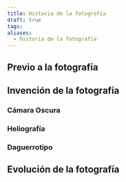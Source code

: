 ```yaml
---
title: Historia de la fotografía
draft: true
tags: 
aliases:
  - historia de la fotografía
---
```

## Previo a la fotografía

## Invención de la fotografía

### Cámara Oscura


### Heliografía


### Daguerrotipo


## Evolución de la fotografía


